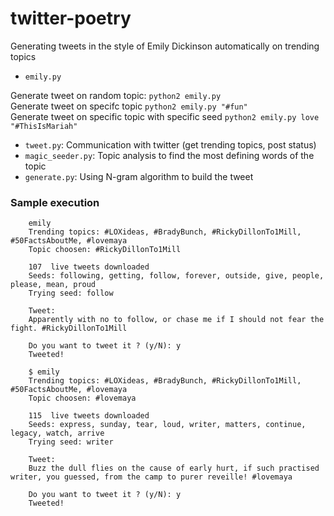 twitter-poetry
===============

Generating tweets in the style of Emily Dickinson automatically on trending topics

- `emily.py`

Generate tweet on random topic: `python2 emily.py`  
Generate tweet on specifc topic `python2 emily.py "#fun"`  
Generate tweet on specific topic with specific seed `python2 emily.py love "#ThisIsMariah"`  

- `tweet.py`: Communication with twitter (get trending topics, post status)
- `magic_seeder.py`: Topic analysis to find the most defining words of the topic
- `generate.py`: Using N-gram algorithm to build the tweet


### Sample execution

        emily
        Trending topics: #LOXideas, #BradyBunch, #RickyDillonTo1Mill, #50FactsAboutMe, #lovemaya
        Topic choosen: #RickyDillonTo1Mill

        107  live tweets downloaded
        Seeds: following, getting, follow, forever, outside, give, people, please, mean, proud
        Trying seed: follow

        Tweet:
        Apparently with no to follow, or chase me if I should not fear the fight. #RickyDillonTo1Mill

        Do you want to tweet it ? (y/N): y
        Tweeted!

        $ emily
        Trending topics: #LOXideas, #BradyBunch, #RickyDillonTo1Mill, #50FactsAboutMe, #lovemaya
        Topic choosen: #lovemaya

        115  live tweets downloaded
        Seeds: express, sunday, tear, loud, writer, matters, continue, legacy, watch, arrive
        Trying seed: writer

        Tweet:
        Buzz the dull flies on the cause of early hurt, if such practised writer, you guessed, from the camp to purer reveille! #lovemaya

        Do you want to tweet it ? (y/N): y
        Tweeted!
